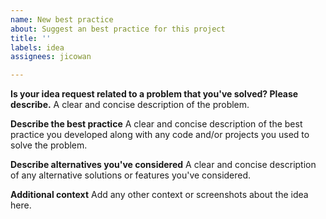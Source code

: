 ```yaml
---
name: New best practice
about: Suggest an best practice for this project
title: ''
labels: idea
assignees: jicowan

---
```


**Is your idea request related to a problem that you've solved? Please describe.**
A clear and concise description of the problem.

**Describe the best practice**
A clear and concise description of the best practice you developed along with any code and/or projects you used to solve the problem.

**Describe alternatives you've considered**
A clear and concise description of any alternative solutions or features you've considered.

**Additional context**
Add any other context or screenshots about the idea here.
